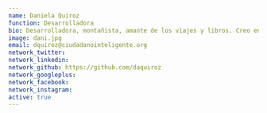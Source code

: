 ```yaml
---
name: Daniela Quiroz
function: Desarrolladora
bio: Desarrolladora, montañista, amante de los viajes y libros. Creo en la fuerza de la tecnología para crear espacios donde confluir y lograr cambios sociales.
image: dani.jpg
email: dquiroz@ciudadanointeligente.org
network_twitter:
network_linkedin:
network_github: https://github.com/daquiroz
network_googleplus:
network_facebook:
network_instagram:
active: true
---
```

